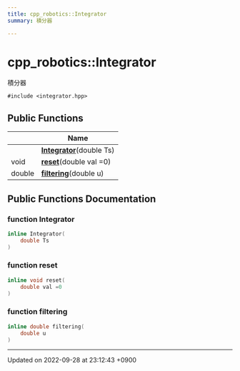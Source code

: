 ```yaml
---
title: cpp_robotics::Integrator
summary: 積分器 

---
```


# cpp_robotics::Integrator



積分器 


`#include <integrator.hpp>`

## Public Functions

|                | Name           |
| -------------- | -------------- |
| | **[Integrator](/cpp_robotics/doxybook/Classes/classcpp__robotics_1_1Integrator/#function-integrator)**(double Ts) |
| void | **[reset](/cpp_robotics/doxybook/Classes/classcpp__robotics_1_1Integrator/#function-reset)**(double val =0) |
| double | **[filtering](/cpp_robotics/doxybook/Classes/classcpp__robotics_1_1Integrator/#function-filtering)**(double u) |

## Public Functions Documentation

### function Integrator

```cpp
inline Integrator(
    double Ts
)
```


### function reset

```cpp
inline void reset(
    double val =0
)
```


### function filtering

```cpp
inline double filtering(
    double u
)
```


-------------------------------

Updated on 2022-09-28 at 23:12:43 +0900